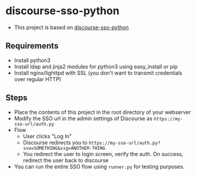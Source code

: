 discourse-sso-python
====================
* This project is based on [discourse-sso-python](https://github.com/welenofsky/discourse_sso_python)

Requirements
------------
* Install python3
* Install ldap and jinja2 modules for python3 using easy_install or pip
* Install nginx/lighttpd with SSL (you don't want to transmit credentials over regular HTTP)

Steps
-----
* Place the contents of this project in the root directory of your webserver
* Modify the SSO url in the admin settings of Discourse as `https://my-sso-url/auth.py`
* Flow
  * User clicks "Log In"
  * Discourse redirects you to `https://my-sso-url/auth.py?sso=SOMETHING&sig=ANOTHER-THING`
  * You redirect the user to login screen, verify the auth. On success, redirect the user back to discourse
* You can run the entire SSO flow using `runner.py` for testing purposes.
